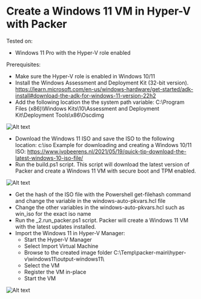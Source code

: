 # Create a Windows 11 VM in Hyper-V with Packer

Tested on:
- Windows 11 Pro with the Hyper-V role enabled

Prerequisites:
- Make sure the Hyper-V role is enabled in Windows 10/11
- Install the Windows Assessment and Deployment Kit (32-bit version). https://learn.microsoft.com/en-us/windows-hardware/get-started/adk-install#download-the-adk-for-windows-11-version-22h2
- Add the following location the the system path variable: C:\Program Files (x86)\Windows Kits\10\Assessment and Deployment Kit\Deployment Tools\x86\Oscdimg

![Alt text](img/path.png)
- Download the Windows 11 ISO and save the ISO to the following location: c:\iso
  Example for downloading and creating a Windows 10/11 ISO: https://www.ivobeerens.nl/2021/05/19/quick-tip-download-the-latest-windows-10-iso-file/
- Run the build.ps1 script. This script will download the latest version of Packer and create a Windows 11 VM with secure boot and TPM enabled.

![Alt text](img/install.png)
- Get the hash of the ISO file with the Powershell get-filehash command and change the variable in the windows-auto-pkvars.hcl file
- Change the other variables in the windows-auto-pkvars.hcl such as win_iso for the exact iso name
- Run the _2.run_packer.ps1 script. Packer will create a Windows 11 VM with the latest updates installed. 
- Import the Windows 11 in Hyper-V Manager:
  - Start the Hyper-V Manager
  - Select Import Virtual Machine
  - Browse to the created image folder C:\Temp\packer-main\hyper-v\windows11\output-windows11\
  - Select the VM
  - Register the VM in-place
  - Start the VM

![Alt text](img/win11.png)
